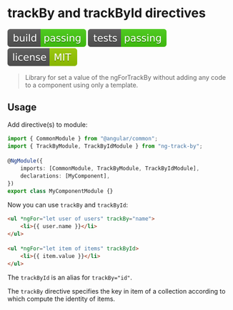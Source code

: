 # trackBy and trackById directives

![build passing](https://raw.githubusercontent.com/PavelDymkov/ng-track-by/master/badges/build.svg)
![tests passing](https://raw.githubusercontent.com/PavelDymkov/ng-track-by/master/badges/tests.svg)
![license](https://raw.githubusercontent.com/PavelDymkov/ng-track-by/master/badges/license.svg)

> Library for set a value of the ngForTrackBy without adding any code to a component using only a template.

## Usage

Add directive(s) to module:

```ts
import { CommonModule } from "@angular/common";
import { TrackByModule, TrackByIdModule } from "ng-track-by";

@NgModule({
    imports: [CommonModule, TrackByModule, TrackByIdModule],
    declarations: [MyComponent],
})
export class MyComponentModule {}
```

Now you can use `trackBy` and `trackById`:

```html
<ul *ngFor="let user of users" trackBy="name">
    <li>{{ user.name }}</li>
</ul>

<ul *ngFor="let item of items" trackById>
    <li>{{ item.value }}</li>
</ul>
```

The `trackById` is an alias for `trackBy="id"`.

The `trackBy` directive specifies the key in item of a collection according to which compute the identity of items.
